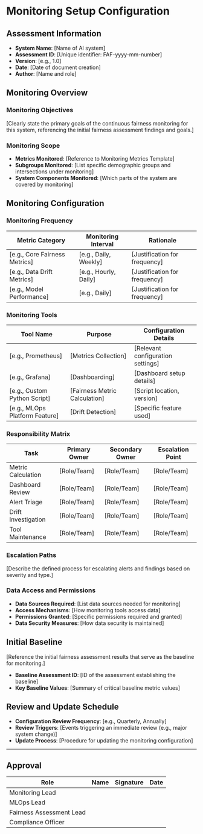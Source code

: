 # Monitoring Setup Configuration

## Assessment Information

- **System Name**: [Name of AI system]
- **Assessment ID**: [Unique identifier: FAF-yyyy-mm-number]
- **Version**: [e.g., 1.0]
- **Date**: [Date of document creation]
- **Author**: [Name and role]

## Monitoring Overview

### Monitoring Objectives

[Clearly state the primary goals of the continuous fairness monitoring for this system, referencing the initial fairness assessment findings and goals.]

### Monitoring Scope

- **Metrics Monitored**: [Reference to Monitoring Metrics Template]
- **Subgroups Monitored**: [List specific demographic groups and intersections under monitoring]
- **System Components Monitored**: [Which parts of the system are covered by monitoring]

## Monitoring Configuration

### Monitoring Frequency

| Metric Category               | Monitoring Interval   | Rationale                     |
|-------------------------------|-----------------------|-------------------------------|
| [e.g., Core Fairness Metrics] | [e.g., Daily, Weekly] | [Justification for frequency] |
| [e.g., Data Drift Metrics]    | [e.g., Hourly, Daily] | [Justification for frequency] |
| [e.g., Model Performance]     | [e.g., Daily]         | [Justification for frequency] |

### Monitoring Tools

| Tool Name                      | Purpose                       | Configuration Details             |
|--------------------------------|-------------------------------|-----------------------------------|
| [e.g., Prometheus]             | [Metrics Collection]          | [Relevant configuration settings] |
| [e.g., Grafana]                | [Dashboarding]                | [Dashboard setup details]         |
| [e.g., Custom Python Script]   | [Fairness Metric Calculation] | [Script location, version]        |
| [e.g., MLOps Platform Feature] | [Drift Detection]             | [Specific feature used]           |

### Responsibility Matrix

| Task                | Primary Owner | Secondary Owner | Escalation Point |
|---------------------|---------------|-----------------|------------------|
| Metric Calculation  | [Role/Team]   | [Role/Team]     | [Role/Team]      |
| Dashboard Review    | [Role/Team]   | [Role/Team]     | [Role/Team]      |
| Alert Triage        | [Role/Team]   | [Role/Team]     | [Role/Team]      |
| Drift Investigation | [Role/Team]   | [Role/Team]     | [Role/Team]      |
| Tool Maintenance    | [Role/Team]   | [Role/Team]     | [Role/Team]      |

### Escalation Paths

[Describe the defined process for escalating alerts and findings based on severity and type.]

### Data Access and Permissions

- **Data Sources Required**: [List data sources needed for monitoring]
- **Access Mechanisms**: [How monitoring tools access data]
- **Permissions Granted**: [Specific permissions required and granted]
- **Data Security Measures**: [How data security is maintained]

## Initial Baseline

[Reference the initial fairness assessment results that serve as the baseline for monitoring.]

- **Baseline Assessment ID**: [ID of the assessment establishing the baseline]
- **Key Baseline Values**: [Summary of critical baseline metric values]

## Review and Update Schedule

- **Configuration Review Frequency**: [e.g., Quarterly, Annually]
- **Review Triggers**: [Events triggering an immediate review (e.g., major system change)]
- **Update Process**: [Procedure for updating the monitoring configuration]

---

## Approval

| Role                     | Name | Signature | Date |
|--------------------------|------|-----------|------|
| Monitoring Lead          |      |           |      |
| MLOps Lead               |      |           |      |
| Fairness Assessment Lead |      |           |      |
| Compliance Officer       |      |           |      |